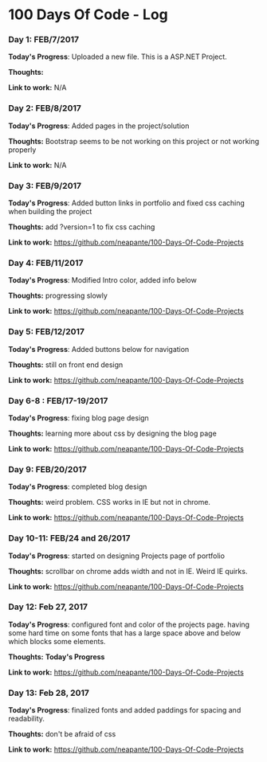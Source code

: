 # 100 Days Of Code - Log

### Day 1: FEB/7/2017

**Today's Progress**: Uploaded a new file. This is a ASP.NET Project.

**Thoughts:** 

**Link to work:** N/A

### Day 2: FEB/8/2017

**Today's Progress**: Added pages in the project/solution

**Thoughts:** Bootstrap seems to be not working on this project or not working properly

**Link to work:** N/A

### Day 3: FEB/9/2017

**Today's Progress**: Added button links in portfolio and fixed css caching when building the project

**Thoughts:** add ?version=1 to fix css caching

**Link to work:** https://github.com/neapante/100-Days-Of-Code-Projects

### Day 4: FEB/11/2017

**Today's Progress**: Modified Intro color, added info below

**Thoughts:** progressing slowly

**Link to work:** https://github.com/neapante/100-Days-Of-Code-Projects

### Day 5: FEB/12/2017

**Today's Progress**: Added buttons below for navigation

**Thoughts:** still on front end design

**Link to work:** https://github.com/neapante/100-Days-Of-Code-Projects

### Day 6-8 : FEB/17-19/2017

**Today's Progress**: fixing blog page design

**Thoughts:** learning more about css by designing the blog page

**Link to work:** https://github.com/neapante/100-Days-Of-Code-Projects

### Day 9: FEB/20/2017

**Today's Progress**: completed blog design

**Thoughts:** weird problem. CSS works in IE but not in chrome.

**Link to work:** https://github.com/neapante/100-Days-Of-Code-Projects

### Day 10-11: FEB/24 and 26/2017

**Today's Progress**: started on designing Projects page of portfolio

**Thoughts:** scrollbar on chrome adds width and not in IE. Weird IE quirks.

**Link to work:** https://github.com/neapante/100-Days-Of-Code-Projects

### Day 12: Feb 27, 2017

**Today's Progress**: configured font and color of the projects page. having some hard time on some fonts that has a large space above and below which blocks some elements.

**Thoughts:** **Today's Progress**

**Link to work:** https://github.com/neapante/100-Days-Of-Code-Projects

### Day 13: Feb 28, 2017

**Today's Progress**: finalized fonts and added paddings for spacing and readability.

**Thoughts:** don't be afraid of css

**Link to work:** https://github.com/neapante/100-Days-Of-Code-Projects
